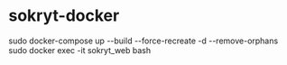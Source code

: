 # sokryt-docker
sudo docker-compose up --build --force-recreate -d --remove-orphans
sudo docker exec -it sokryt_web bash